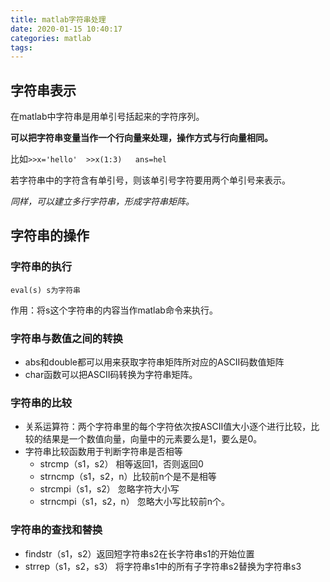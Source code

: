```yaml
---
title: matlab字符串处理
date: 2020-01-15 10:40:17
categories: matlab
tags:
---
```


## 字符串表示

在matlab中字符串是用单引号括起来的字符序列。

**可以把字符串变量当作一个行向量来处理，操作方式与行向量相同。**

比如`>>x='hello'  >>x(1:3)   ans=hel`

若字符串中的字符含有单引号，则该单引号字符要用两个单引号来表示。

*同样，可以建立多行字符串，形成字符串矩阵。*

## 字符串的操作

### 字符串的执行

`eval(s) s为字符串`

作用：将s这个字符串的内容当作matlab命令来执行。

### 字符串与数值之间的转换

- abs和double都可以用来获取字符串矩阵所对应的ASCII码数值矩阵
- char函数可以把ASCII码转换为字符串矩阵。

### 字符串的比较

- 关系运算符：两个字符串里的每个字符依次按ASCII值大小逐个进行比较，比较的结果是一个数值向量，向量中的元素要么是1，要么是0。
- 字符串比较函数用于判断字符串是否相等
    - strcmp（s1，s2）  相等返回1，否则返回0
    - strncmp（s1，s2，n）比较前n个是不是相等
    - strcmpi（s1，s2） 忽略字符大小写
    - strncmpi（s1，s2，n） 忽略大小写比较前n个。

### 字符串的查找和替换

- findstr（s1，s2）返回短字符串s2在长字符串s1的开始位置
- strrep（s1，s2，s3） 将字符串s1中的所有子字符串s2替换为字符串s3
